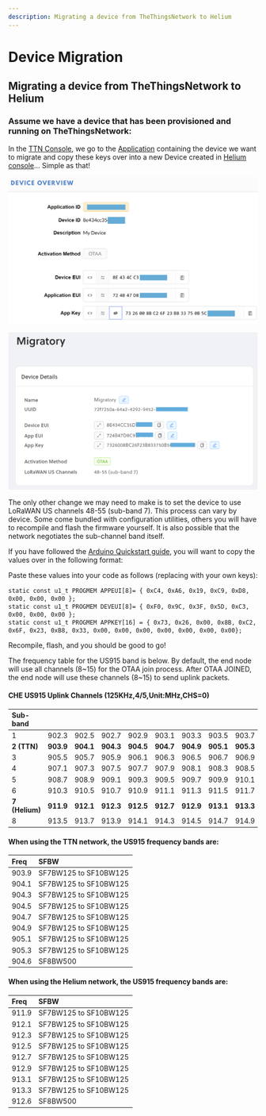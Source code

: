```yaml
---
description: Migrating a device from TheThingsNetwork to Helium
---
```


# Device Migration

## Migrating a device from TheThingsNetwork to Helium

### Assume we have a device that has been provisioned and running on TheThingsNetwork:

In the [TTN Console](https://console.thethingsnetwork.org/), we go to the [Application](https://console.thethingsnetwork.org/applications) containing the device we want to migrate and copy these keys over into a new Device created in [Helium console](https://console.helium.com/devices)… Simple as that!

![](../../.gitbook/assets/ttn-keys001.png)

![](../../.gitbook/assets/migratory_helium_console.png)

The only other change we may need to make is to set the device to use LoRaWAN US channels 48-55 \(sub-band 7\). This process can vary by device. Some come bundled with configuration utilities, others you will have to recompile and flash the firmware yourself. It is also possible that the network negotiates the sub-channel band itself.

If you have followed the [Arduino Quickstart guide](../arduino-quickstart.md), you will want to copy the values over in the following format:

Paste these values into your code as follows \(replacing with your own keys\):

```text
static const u1_t PROGMEM APPEUI[8]= { 0xC4, 0xA6, 0x19, 0xC9, 0xD8, 0x00, 0x00, 0x00 };
static const u1_t PROGMEM DEVEUI[8]= { 0xF0, 0x9C, 0x3F, 0x5D, 0xC3, 0x00, 0x00, 0x00 };
static const u1_t PROGMEM APPKEY[16] = { 0x73, 0x26, 0x00, 0x8B, 0xC2, 0x6F, 0x23, 0xB8, 0x33, 0x00, 0x00, 0x00, 0x00, 0x00, 0x00, 0x00};
```

Recompile, flash, and you should be good to go!

The frequency table for the US915 band is below. By default, the end node will use all channels \(8~15\) for the OTAA join process. After OTAA JOINED, the end node will use these channels \(8~15\) to send uplink packets.

#### CHE  US915 Uplink Channels \(125KHz,4/5,Unit:MHz,CHS=0\)

| Sub-band |  |  |  |  |  |  |  |  | Channels |
| :--- | :--- | :--- | :--- | :--- | :--- | :--- | :--- | :--- | :--- |
| 1 | 902.3 | 902.5 | 902.7 | 902.9 | 903.1 | 903.3 | 903.5 | 903.7 | 0-7 |
| **2 \(TTN\)** | **903.9** | **904.1** | **904.3** | **904.5** | **904.7** | **904.9** | **905.1** | **905.3** | **8-15** |
| 3 | 905.5 | 905.7 | 905.9 | 906.1 | 906.3 | 906.5 | 906.7 | 906.9 | 16-23 |
| 4 | 907.1 | 907.3 | 907.5 | 907.7 | 907.9 | 908.1 | 908.3 | 908.5 | 24-31 |
| 5 | 908.7 | 908.9 | 909.1 | 909.3 | 909.5 | 909.7 | 909.9 | 910.1 | 32-39 |
| 6 | 910.3 | 910.5 | 910.7 | 910.9 | 911.1 | 911.3 | 911.5 | 911.7 | 40-47 |
| **7 \(Helium\)** | **911.9** | **912.1** | **912.3** | **912.5** | **912.7** | **912.9** | **913.1** | **913.3** | **48-55** |
| 8 | 913.5 | 913.7 | 913.9 | 914.1 | 914.3 | 914.5 | 914.7 | 914.9 | 56-63 |

#### When using the TTN network, the US915 frequency bands are:

| **Freq** | **SFBW** |
| :--- | :--- |
| 903.9 | SF7BW125 to SF10BW125 |
| 904.1 | SF7BW125 to SF10BW125 |
| 904.3 | SF7BW125 to SF10BW125 |
| 904.5 | SF7BW125 to SF10BW125 |
| 904.7 | SF7BW125 to SF10BW125 |
| 904.9 | SF7BW125 to SF10BW125 |
| 905.1 | SF7BW125 to SF10BW125 |
| 905.3 | SF7BW125 to SF10BW125 |
| 904.6 | SF8BW500 |

#### When using the Helium network, the US915 frequency bands are:

| **Freq** | **SFBW** |
| :--- | :--- |
| 911.9 | SF7BW125 to SF10BW125 |
| 912.1 | SF7BW125 to SF10BW125 |
| 912.3 | SF7BW125 to SF10BW125 |
| 912.5 | SF7BW125 to SF10BW125 |
| 912.7 | SF7BW125 to SF10BW125 |
| 912.9 | SF7BW125 to SF10BW125 |
| 913.1 | SF7BW125 to SF10BW125 |
| 913.3 | SF7BW125 to SF10BW125 |
| 912.6 | SF8BW500 |



